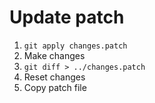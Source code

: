 # Update patch

1. `git apply changes.patch`
2. Make changes
3. `git diff > ../changes.patch`
4. Reset changes
5. Copy patch file
